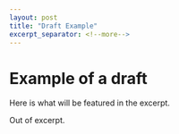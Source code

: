 ```yaml
---
layout: post
title: "Draft Example"
excerpt_separator: <!--more-->
---
```


# Example of a draft

Here is what will be featured in the excerpt.

<!--more-->

Out of excerpt.
